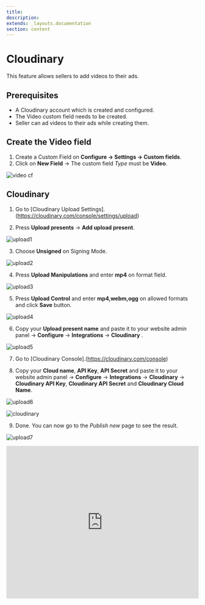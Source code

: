 ```yaml
---
title:
description:
extends: _layouts.documentation
section: content
---
```


# Cloudinary

This feature allows sellers to add videos to their ads.

## Prerequisites

-   A Cloudinary account which is created and configured.
-   The Video custom field needs to be created.
-   Seller can ad videos to their ads while creating them.

## Create the Video field

1.  Create a Custom Field on  **Configure -> Settings -> Custom fields**.
2.  Click on **New Field** ->  The custom field  _Type_  must be  **Video**.

![video cf](/assets/images/video%20cf.png)

## Cloudinary

1. Go to  [Cloudinary Upload Settings].(https://cloudinary.com/console/settings/upload)

2. Press  **Upload presents**  ->  **Add upload present**.

![upload1](/assets/images/upload1.png)

3. Choose  **Unsigned**  on Signing Mode.

![upload2](/assets/images/upload2.png)

4. Press  **Upload Manipulations**  and enter  **mp4**  on format field.

![upload3](/assets/images/upload3.png)

5. Press  **Upload Control**  and enter  **mp4,webm,ogg**  on allowed formats and click  **Save**  button.

![upload4](/assets/images/upload4.png)

6. Copy your  **Upload present name**  and paste it to your website admin panel ->  **Configure**  ->  **Integrations**  ->  **Cloudinary** .

![upload5](/assets/images/upload5.png)

7. Go to  [Cloudinary Console].(https://cloudinary.com/console)

8. Copy your  **Cloud name**,  **API Key**,  **API Secret**  and paste it to your website admin panel ->  **Configure**  ->  **Integrations**  ->  **Cloudinary**  ->  **Cloudinary API Key**,  **Cloudinary API Secret**  and  **Cloudinary Cloud Name**.

![upload6](/assets/images/upload6.png)

![cloudinary](/assets/images/cloudinary.png)

9. Done. You can now go to the  _Publish new_  page to see the result.

![upload7](/assets/images/upload7.png)


<iframe width="100%" height="400px" src="https://www.youtube.com/embed/rtDj9J-ytCQ" title="Yclas video" frameborder="0" allow="accelerometer; autoplay; clipboard-write; encrypted-media; gyroscope; picture-in-picture" allowfullscreen></iframe>
 
